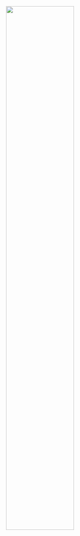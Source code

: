 <div align='center'>
  <img src="/Users/naruepanatboonyung/Downloads/appPredictmongoXgemini_api/LINE_capture_730987741.167678.JPG" width="60%">
</div>